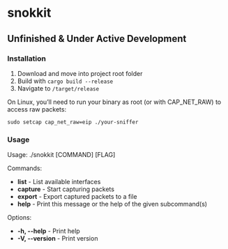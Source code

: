 # snokkit
## Unfinished & Under Active Development

### Installation

1. Download and move into project root folder
2. Build with ```cargo build --release```
3. Navigate to ```/target/release```

On Linux, you’ll need to run your binary as root (or with CAP_NET_RAW) to access raw packets:

```sudo setcap cap_net_raw=eip ./your-sniffer```

### Usage

Usage: ./snokkit [COMMAND] [FLAG]

Commands:
<ul>
    <li><b>list</b> - List available interfaces</li>
    <li><b>capture</b> - Start capturing packets</li>
    <li><b>export</b> - Export captured packets to a file</li>
    <li><b>help</b> - Print this message or the help of the given subcommand(s)</li>
</ul>

Options:
<ul>
  <li><b>-h, --help</b> - Print help</li>
  <li><b>-V, --version</b> - Print version</li>
</ul>
